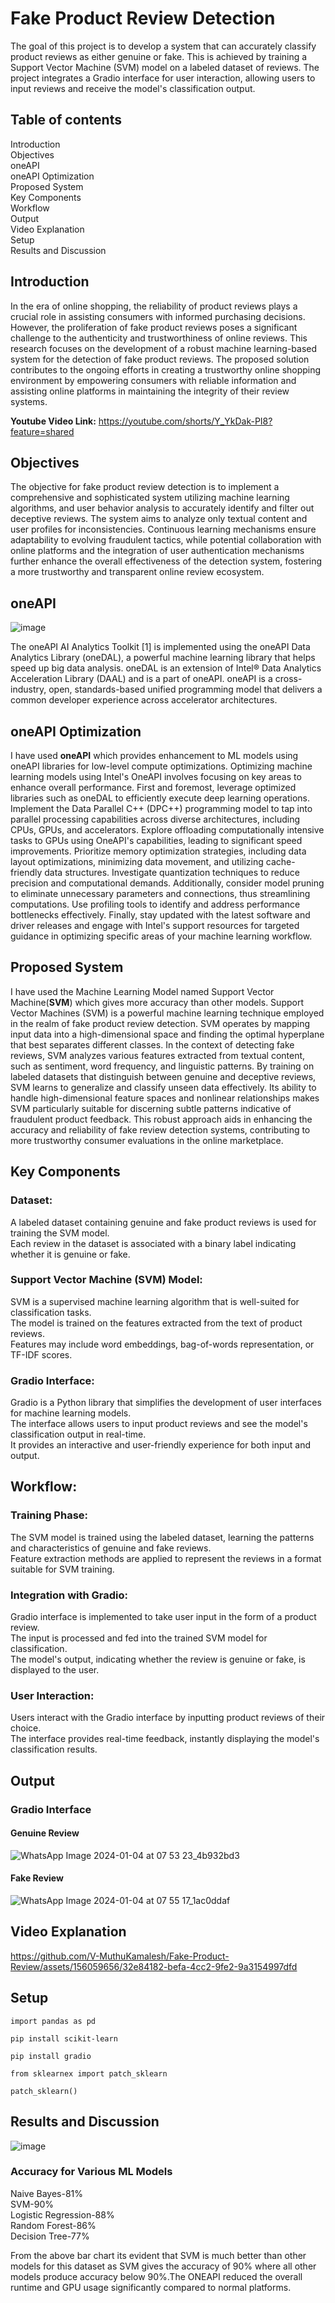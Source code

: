 # Fake Product Review Detection
The goal of this project is to develop a system that can accurately classify product reviews as either genuine or fake. This is achieved by training a Support Vector Machine (SVM) model on a labeled dataset of reviews. The project integrates a Gradio interface for user interaction, allowing users to input reviews and receive the model's classification output.
## Table of contents
Introduction<br/>
Objectives<br/>
oneAPI<br/>
oneAPI Optimization<br/>
Proposed System <br/>
Key Components<br/>
Workflow<br/>
Output<br/>
Video Explanation<br/>
Setup<br/>
Results and Discussion<br/>

## Introduction

In the era of online shopping, the reliability of product reviews plays a crucial role in assisting consumers with informed purchasing decisions. However, the proliferation of fake product reviews poses a significant challenge to the authenticity and trustworthiness of online reviews. This research focuses on the development of a robust machine learning-based system for the detection of fake product reviews. The proposed solution contributes to the ongoing efforts in creating a trustworthy online shopping environment by empowering consumers with reliable information and assisting online platforms in maintaining the integrity of their review systems.

**Youtube Video Link:** https://youtube.com/shorts/Y_YkDak-PI8?feature=shared
## Objectives
The objective for fake product review detection is to implement a comprehensive and sophisticated system utilizing machine learning algorithms, and user behavior analysis to accurately identify and filter out deceptive reviews. The system aims to analyze only textual content and user profiles for inconsistencies. Continuous learning mechanisms ensure adaptability to evolving fraudulent tactics, while potential collaboration with online platforms and the integration of user authentication mechanisms further enhance the overall effectiveness of the detection system, fostering a more trustworthy and transparent online review ecosystem.
## oneAPI
![image](https://github.com/V-MuthuKamalesh/Fake-Product-Review/assets/156059656/4c803b66-1a39-45f9-860b-67484fa7766d)

The oneAPI AI Analytics Toolkit [1] is implemented using the oneAPI Data Analytics Library (oneDAL), a powerful machine learning library that helps speed up big data analysis. oneDAL is an extension of Intel® Data Analytics Acceleration Library (DAAL) and is a part of oneAPI. oneAPI is a cross-industry, open, standards-based unified programming model that delivers a common developer experience across accelerator architectures. 

## oneAPI Optimization
 I have used **oneAPI** which provides enhancement to ML models using oneAPI libraries for low-level compute optimizations. Optimizing machine learning models using Intel's OneAPI involves focusing on key areas to enhance overall performance. First and foremost, leverage optimized libraries such as oneDAL to efficiently execute deep learning operations. Implement the Data Parallel C++ (DPC++) programming model to tap into parallel processing capabilities across diverse architectures, including CPUs, GPUs, and accelerators. Explore offloading computationally intensive tasks to GPUs using OneAPI's capabilities, leading to significant speed improvements. Prioritize memory optimization strategies, including data layout optimizations, minimizing data movement, and utilizing cache-friendly data structures. Investigate quantization techniques to reduce precision and computational demands. Additionally, consider model pruning to eliminate unnecessary parameters and connections, thus streamlining computations. Use profiling tools to identify and address performance bottlenecks effectively. Finally, stay updated with the latest software and driver releases and engage with Intel's support resources for targeted guidance in optimizing specific areas of your machine learning workflow.
 
## Proposed System
I have used the Machine Learning Model named Support Vector Machine(**SVM**) which gives more accuracy than other models. Support Vector Machines (SVM) is a powerful machine learning technique employed in the realm of fake product review detection. SVM operates by mapping input data into a high-dimensional space and finding the optimal hyperplane that best separates different classes. In the context of detecting fake reviews, SVM analyzes various features extracted from textual content, such as sentiment, word frequency, and linguistic patterns. By training on labeled datasets that distinguish between genuine and deceptive reviews, SVM learns to generalize and classify unseen data effectively. Its ability to handle high-dimensional feature spaces and nonlinear relationships makes SVM particularly suitable for discerning subtle patterns indicative of fraudulent product feedback. This robust approach aids in enhancing the accuracy and reliability of fake review detection systems, contributing to more trustworthy consumer evaluations in the online marketplace.

## Key Components
### Dataset:

A labeled dataset containing genuine and fake product reviews is used for training the SVM model.<br/>
Each review in the dataset is associated with a binary label indicating whether it is genuine or fake.

### Support Vector Machine (SVM) Model:

SVM is a supervised machine learning algorithm that is well-suited for classification tasks.<br/>
The model is trained on the features extracted from the text of product reviews.<br/>
Features may include word embeddings, bag-of-words representation, or TF-IDF scores.

### Gradio Interface:

Gradio is a Python library that simplifies the development of user interfaces for machine learning models.<br/>
The interface allows users to input product reviews and see the model's classification output in real-time.<br/>
It provides an interactive and user-friendly experience for both input and output.

## Workflow:

### Training Phase:

The SVM model is trained using the labeled dataset, learning the patterns and characteristics of genuine and fake reviews.<br/>
Feature extraction methods are applied to represent the reviews in a format suitable for SVM training.

### Integration with Gradio:

Gradio interface is implemented to take user input in the form of a product review.<br/>
The input is processed and fed into the trained SVM model for classification.<br/>
The model's output, indicating whether the review is genuine or fake, is displayed to the user.

### User Interaction:

Users interact with the Gradio interface by inputting product reviews of their choice.<br/>
The interface provides real-time feedback, instantly displaying the model's classification results.

## Output
### Gradio Interface
#### Genuine Review
![WhatsApp Image 2024-01-04 at 07 53 23_4b932bd3](https://github.com/V-MuthuKamalesh/Fake-Product-Review/assets/156059656/a81e2a77-3fbb-4473-b3be-7a1d95cd83ed)
#### Fake Review
![WhatsApp Image 2024-01-04 at 07 55 17_1ac0ddaf](https://github.com/V-MuthuKamalesh/Fake-Product-Review/assets/156059656/61c821d7-d353-4803-b761-042d4c4f403a)


## Video Explanation
https://github.com/V-MuthuKamalesh/Fake-Product-Review/assets/156059656/32e84182-befa-4cc2-9fe2-9a3154997dfd

## Setup

```import pandas as pd```

```pip install scikit-learn```

```pip install gradio```

```from sklearnex import patch_sklearn```

```patch_sklearn()```
## Results and Discussion
 ![image](https://github.com/V-MuthuKamalesh/Fake-Product-Review/assets/156059656/4c56aa0c-8b10-4567-b414-162910719d64)

### Accuracy for Various ML Models
Naive Bayes-81%<br/>
SVM-90%<br/>
Logistic Regression-88%<br/>
Random Forest-86%<br/>
Decision Tree-77%<br/>

From the above bar chart its evident that SVM is much better than other models for this dataset as SVM gives the accuracy of 90% where all other models produce accuracy below 90%.The ONEAPI reduced the overall runtime and GPU usage significantly compared to normal platforms.

